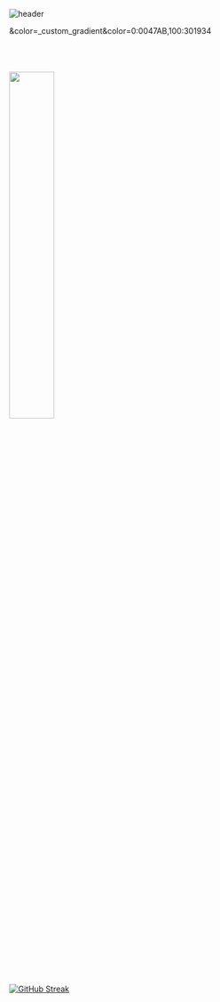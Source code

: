 ![header](https://capsule-render.vercel.app/api?height=300&text=Bri&nbsp;&nbsp;Chavez&fontColor=4682B4&fontSize=100&fontAlignY=30&animation=twinkling&color=_custom_gradient&color=0:0047AB,100:301934)


&color=_custom_gradient&color=0:0047AB,100:301934
</br>
</br>
</br>
</br>

<div id="header" align="left">
  <img src="https://blog.panoply.io/hs-fs/hubfs/Blog_images/5%20data%20tasks-%20gif1.gif?width=300&height=225&name=5%20data%20tasks-%20gif1.gif" width="40%"/>
</div>




</br>
</br>
</br>
</br>


[![GitHub Streak](https://streak-stats.demolab.com?user=brichavez&theme=deepBlue)](https://git.io/streak-stats)

